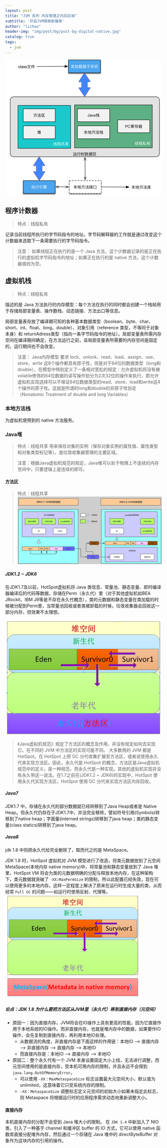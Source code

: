 ```yaml
---
layout: post
title: "JVM 系列 内存管理之内存区域"
subtitle: '开启JVM探索新篇章'
author: "lichao"
header-img: "img/post/bg/post-bg-digital-native.jpg"
catalog: true
tags:
  - jvm
---
```



![存储概览](/img/jvm/11.png)

## 程序计数器

> 特点：线程私有

记录当前线程所执行的字节码指令的地址。字节码解释器的工作就是通过改变这个计数器来选取下一条需要执行的字节码指令。

> 注意： 如果线程正在执行的是一个 Java 方法，这个计数器记录的是正在执行的虚拟机字节码指令的地址；如果正在执行的是 native 方法，这个计数器值则为空。

## 虚拟机栈

> 特点：线程私有

描述的是 Java 方法执行的内存模型：每个方法在执行的同时都会创建一个栈帧用于存储局部变量表、操作数栈、动态链接、方法出口等信息。

局部变量表存放了编译期可知的各种基本数据类型（boolean、byte、char、short、int、float、long、double）、对象引用（reference 类型，不等同于对象本身）和 returnAdress类型（指向一条字节码指令的地址）。局部变量表所需内存空间在编译期间确定，在方法运行之前，该局部变量表所需要的内存空间是固定的，运行期间也不会改变。

> 注意： Java内存模型 要求 lock、unlock、read、load、assign、use、store、write 这8个操作都具有原子性，但是对于64位的数据类型（long和double），在模型中特别定义了一条相对宽松的规定：允许虚拟机将没有被volatile修饰的64位数据的读写操作划分为2次32位的操作来执行，即允许虚拟机实现选择可以不保证64位数据类型的read、store、load和write这4个操作的原子性。这就是所谓的long和double的非原子性协定（Nonatomic Treatment of double and long Variables）

### 本地方法栈

为虚拟机使用到的 native 方法服务。

### Java堆

> 特点：线程共享
用来保存对象的实例（保存对象实例的属性值、属性类型和对象类型标记等）。是垃圾收集器管理的主要区域。
>
> 注意：根据Java虚拟机规范的规定，Java堆可以处于物理上不连续的内存空间中，只要逻辑上是连续的即可。

#### 方法区
>
> 特点：线程共享
![存储概览](/img/jvm/14.png)

##### JDK1.2 ~ JDK6

在JDK1.7及以前，HotSpot虚拟机将 Java 类信息、常量池、静态变量、即时编译器编译后的代码等数据，存储在Perm（永久代）里（对于其他虚拟机如BEA JRockit、IBM J9等是不存在永久代概念），类的元数据和静态变量在类加载的时候被分配到Perm里，当常量池回收或者类被卸载的时候，垃圾收集器会回收这一部分内存，但效果不太理想。

![存储概览](/img/jvm/12.png)

> 《Java虚拟机规范》规定了方法区的概念及作用，并没有规定如何去实现它。在不同的 JVM 中方法区的实现可能不同。 大多数用的 JVM 都是 HotSpot。在 HotSpot 上把 GC 分代收集扩展至方法区，或者说使用永久代来实现方法区。因此，永久代是 HotSpot 的概念，方法区是Java虚拟机规范中的定义，是一种规范，而永久代是一种实现。其他的虚拟机实现并没有永久带这一说法。在1.7之前在(JDK1.2 ~ JDK6)的实现中，HotSpot 使用永久代实现方法区，HotSpot 使用 GC 分代来实现方法区内存回收。

##### Java7

JDK1.7 中，存储在永久代的部分数据就已经转移到了Java Heap或者是 Native Heap。但永久代仍存在于JDK1.7中，并没完全移除，譬如符号引用(Symbols)转移到了native heap；字面量(interned strings)转移到了java heap；类的静态变量(class statics)转移到了java heap。

##### Java8

jdk 1.8 中则把永久代给完全删除了，取而代之的是 MetaSpace。

JDK 1.8 时，HotSpot 虚拟机对 JVM 模型进行了改造，将类元数据放到了元空间 MetaSpace(本地内存 native memory)中，将常量池和静态变量放到了 Java 堆里，HotSpot VM 将会为类的元数据明确的分配与释放本地内存，在这种架构下，类元数据就突破了 ```-XX:MaxPermSize``` 的限制，所以此配置已经失效，现在可以使用更多的本地内存。这样一定程度上解决了原来在运行时生成大量的类，从而经常 ```Full GC``` 的问题——如运行时使用反射、代理等。
![存储概览](/img/jvm/13.png)

##### 论点：JDK 1.8 为什么要把方法区从JVM里（永久代）移到直接内存（元空间）

* 原因一：因为直接内存，JVM将会在IO操作上具有更高的性能，因为它直接作用于本地系统的IO操作。而非直接内存，也就是堆内存中的数据，如果要作IO操作，会先复制到直接内存，再利用本地IO处理。
  * 从数据流的角度，非直接内存是下面这样的作用链：本地IO --> 直接内存 --> 非直接内存 --> 直接内存 --> 本地IO
  * 而直接内存是：本地IO --> 直接内存 --> 本地IO
* 原因二：整个永久代有一个 JVM 本身设置固定大小上线，无法进行调整，而元空间使用的是直接内存，受本机可用内存的限制，并且永远不会得到 ```java.lang.OutOfMemoryError```。
  * 可以使用 ```-XX：MaxMetaspaceSize``` 标志设置最大元空间大小，默认值为 unlimited，这意味着它只受系统内存的限制。
  * ```-XX：MetaspaceSize``` 调整标志定义元空间的初始大小如果未指定此标志，则 Metaspace 将根据运行时的应用程序需求动态地重新调整大小。

#### 直接内存

本机直接内存的分配不会受到 Java 堆大小的限制。
在 ```JDK 1.4``` 中新加入了 NIO 类，引入了一种基于 channel 和缓冲区 buffer 的 IO 方式，它可以使用 native 函数库直接分配堆外内存，然后通过一个存储在 Java 堆中的 directByteBuffer 对象作为这块内存的引用的操作。
